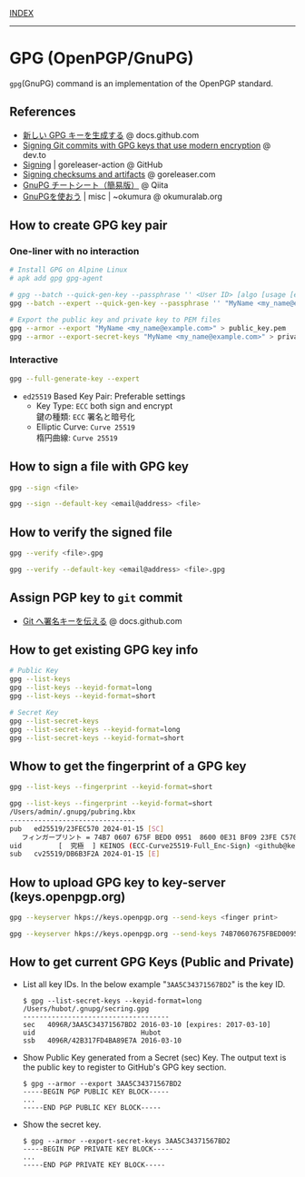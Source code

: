 [INDEX](../)

---

# GPG (OpenPGP/GnuPG)

`gpg`(GnuPG) command is an implementation of the OpenPGP standard.

## References

- [新しい GPG キーを生成する](https://docs.github.com/ja/authentication/managing-commit-signature-verification/generating-a-new-gpg-key) @ docs.github.com
- [Signing Git commits with GPG keys that use modern encryption](https://dev.to/benjaminblack/signing-git-commits-with-modern-encryption-1koh) @ dev.to
- [Signing](https://github.com/goreleaser/goreleaser-action#signing) | goreleaser-action @ GitHub
- [Signing checksums and artifacts](https://goreleaser.com/customization/sign/) @ goreleaser.com
- [GnuPG チートシート（簡易版）](https://qiita.com/spiegel-im-spiegel/items/079d69282166281eb946) @ Qiita
- [GnuPGを使おう](https://okumuralab.org/~okumura/misc/220628.html) | misc | ~okumura @ okumuralab.org

## How to create GPG key pair

### One-liner with no interaction

```bash
# Install GPG on Alpine Linux
# apk add gpg gpg-agent

# gpg --batch --quick-gen-key --passphrase '' <User ID> [algo [usage [expire]]]
gpg --batch --expert --quick-gen-key --passphrase '' "MyName <my_name@example.com>" default default 0

# Export the public key and private key to PEM files
gpg --armor --export "MyName <my_name@example.com>" > public_key.pem
gpg --armor --export-secret-keys "MyName <my_name@example.com>" > private_key.pem
```

### Interactive

```bash
gpg --full-generate-key --expert
```

- `ed25519` Based Key Pair: Preferable settings
  - Key Type: `ECC` both sign and encrypt<br>鍵の種類: `ECC` 署名と暗号化
  - Elliptic Curve: `Curve 25519`<br>楕円曲線: `Curve 25519`

## How to sign a file with GPG key

```bash
gpg --sign <file>
```

```bash
gpg --sign --default-key <email@address> <file>
```

## How to verify the signed file

```bash
gpg --verify <file>.gpg
```

```bash
gpg --verify --default-key <email@address> <file>.gpg
```

## Assign PGP key to `git` commit

- [Git へ署名キーを伝える](https://docs.github.com/ja/authentication/managing-commit-signature-verification/telling-git-about-your-signing-key) @ docs.github.com

## How to get existing GPG key info

```bash
# Public Key
gpg --list-keys
gpg --list-keys --keyid-format=long
gpg --list-keys --keyid-format=short
```

```bash
# Secret Key
gpg --list-secret-keys
gpg --list-secret-keys --keyid-format=long
gpg --list-secret-keys --keyid-format=short
```

## Whow to get the fingerprint of a GPG key

```bash
gpg --list-keys --fingerprint --keyid-format=short
```

```bash
gpg --list-keys --fingerprint --keyid-format=short
/Users/admin/.gnupg/pubring.kbx
-------------------------------
pub   ed25519/23FEC570 2024-01-15 [SC]
   フィンガープリント = 74B7 0607 675F BED0 0951  8600 0E31 BF09 23FE C570
uid         [  究極  ] KEINOS (ECC-Curve25519-Full_Enc-Sign) <github@keinos.com>
sub   cv25519/DB6B3F2A 2024-01-15 [E]
```

## How to upload GPG key to key-server (keys.openpgp.org)

```bash
gpg --keyserver hkps://keys.openpgp.org --send-keys <finger print>
```

```bash
gpg --keyserver hkps://keys.openpgp.org --send-keys 74B70607675FBED0095186000E31BF0923FEC570
```

## How to get current GPG Keys (Public and Private)

- List all key IDs. In the below example "`3AA5C34371567BD2`" is the key ID.

  ```shellsession
  $ gpg --list-secret-keys --keyid-format=long
  /Users/hubot/.gnupg/secring.gpg
  ------------------------------------
  sec   4096R/3AA5C34371567BD2 2016-03-10 [expires: 2017-03-10]
  uid                          Hubot
  ssb   4096R/42B317FD4BA89E7A 2016-03-10
  ```

- Show Public Key generated from a Secret (sec) Key.
  The output text is the public key to register to GitHub's GPG key section.

  ```shellsession
  $ gpg --armor --export 3AA5C34371567BD2
  -----BEGIN PGP PUBLIC KEY BLOCK-----
  ...
  -----END PGP PUBLIC KEY BLOCK-----
  ```

- Show the secret key.

  ```shellsession
  $ gpg --armor --export-secret-keys 3AA5C34371567BD2
  -----BEGIN PGP PRIVATE KEY BLOCK-----
  ...
  -----END PGP PRIVATE KEY BLOCK-----
  ```
